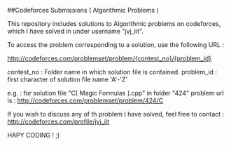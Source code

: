 ##Codeforces Submissions ( Algorithmic Problems )

This repository includes solutions to Algorithmic problems on codeforces, which I have solved in under username "jvj_iit".

To access the problem corresponding to a solution, use the following URL :

http://codeforces.com/problemset/problem/{contest_no}/{problem_id}

contest_no : Folder name in which solution file is contained.
problem_id : first character of solution file name 'A'-'Z'

e.g. : for solution file  "C[ Magic Formulas ].cpp" in folder "424" problem url is : http://codeforces.com/problemset/problem/424/C

If you wish to discuss any of th problem I have solved, feel free to contact : http://codeforces.com/profile/jvj_iit

HAPY CODING ! ;)
